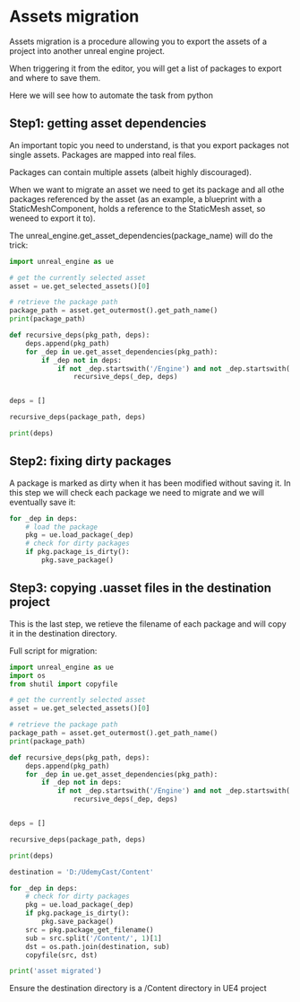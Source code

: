 # Assets migration

Assets migration is a procedure allowing you to export the assets of a project into another unreal engine project.

When triggering it from the editor, you will get a list of packages to export and where to save them.

Here we will see how to automate the task from python

## Step1: getting asset dependencies

An important topic you need to understand, is that you export packages not single assets. Packages are mapped into real files.

Packages can contain multiple assets (albeit highly discouraged).

When we want to migrate an asset we need to get its package and all othe packages referenced by the asset (as an example, a blueprint
with a StaticMeshComponent, holds a reference to the StaticMesh asset, so weneed to export it to).

The unreal_engine.get_asset_dependencies(package_name) will do the trick:

```python
import unreal_engine as ue

# get the currently selected asset
asset = ue.get_selected_assets()[0]

# retrieve the package path
package_path = asset.get_outermost().get_path_name()
print(package_path)

def recursive_deps(pkg_path, deps):
    deps.append(pkg_path)
    for _dep in ue.get_asset_dependencies(pkg_path):
        if _dep not in deps:
            if not _dep.startswith('/Engine') and not _dep.startswith('/Script'):
                recursive_deps(_dep, deps)


deps = []

recursive_deps(package_path, deps)

print(deps)
```

## Step2: fixing dirty packages

A package is marked as dirty when it has been modified without saving it. In this step we will check each package we need to
migrate and we will eventually save it:

```python
for _dep in deps:
    # load the package
    pkg = ue.load_package(_dep)
    # check for dirty packages
    if pkg.package_is_dirty():
        pkg.save_package()
```

## Step3: copying .uasset files in the destination project

This is the last step, we retieve the filename of each package and will copy it in the destination directory.

Full script for migration:

```python
import unreal_engine as ue
import os
from shutil import copyfile

# get the currently selected asset
asset = ue.get_selected_assets()[0]

# retrieve the package path
package_path = asset.get_outermost().get_path_name()
print(package_path)

def recursive_deps(pkg_path, deps):
    deps.append(pkg_path)
    for _dep in ue.get_asset_dependencies(pkg_path):
        if _dep not in deps:
            if not _dep.startswith('/Engine') and not _dep.startswith('/Script'):
                recursive_deps(_dep, deps)


deps = []

recursive_deps(package_path, deps)

print(deps)

destination = 'D:/UdemyCast/Content'

for _dep in deps:
    # check for dirty packages
    pkg = ue.load_package(_dep)
    if pkg.package_is_dirty():
        pkg.save_package()
    src = pkg.package_get_filename()
    sub = src.split('/Content/', 1)[1]
    dst = os.path.join(destination, sub)
    copyfile(src, dst)

print('asset migrated')
```

Ensure the destination directory is a /Content directory in UE4 project

